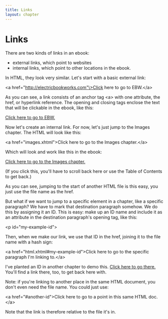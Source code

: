 ```yaml
---
title: Links
layout: chapter
---
```


Links
=====

There are two kinds of links in an ebook:

-   external links, which point to websites
-   internal links, which point to other locations in the ebook.

In HTML, they look very similar. Let's start with a basic external link:

\<a href="http://electricbookworks.com"\>Click here to go to EBW.\</a\>

As you can see, a link consists of an anchor tag \<a\> with one attribute, the href, or hyperlink reference. The opening and closing tags enclose the text that will be clickable in the ebook, like this:

[Click here to go to EBW.](http://electricbookworks.com)

Now let's create an internal link. For now, let's just jump to the Images chapter. The HTML will look like this:

\<a href="images.xhtml"\>Click here to go to the Images chapter.\</a\>

Which will look and work like this in the ebook:

[Click here to go to the Images chapter.](../Text/images.xhtml)

(If you click this, you'll have to scroll back here or use the Table of Contents to get back.)

As you can see, jumping to the start of another HTML file is this easy, you just use the file name as the href.

But what if we want to jump to a specific element in a chapter, like a specific paragraph? We have to mark that destination paragraph somehow. We do this by assigning it an ID. This is easy: make up an ID name and include it as an attribute in the destination paragraph's opening tag, like this:

\<p id="my-example-id"\>

Then, when we make our link, we use that ID in the href, joining it to the file name with a hash sign:

\<a href="html.xhtml\#my-example-id"\>Click here to go to the specific paragraph I'm linking to.\</a\>

I've planted an ID in another chapter to demo this. [Click here to go there.](../Text/html.xhtml#my-example-id) You'll find a link there, too, to get back here with.

Note: if you're linking to another place in the same HTML document, you don't even need the file name. You could just use:

\<a href="\#another-id"\>Click here to go to a point in this same HTML doc.\</a\>

Note that the link is therefore relative to the file it's in.


